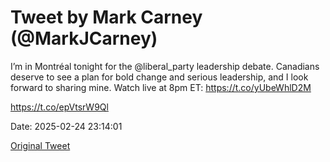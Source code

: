 # Tweet by Mark Carney (@MarkJCarney)

I’m in Montréal tonight for the @liberal_party leadership debate. Canadians deserve to see a plan for bold change and serious leadership, and I look forward to sharing mine. Watch live at 8pm ET: https://t.co/yUbeWhlD2M

https://t.co/epVtsrW9Ql

Date: 2025-02-24 23:14:01

[Original Tweet](https://x.com/MarkJCarney/status/1894163904139317256)
